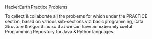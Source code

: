 HackerEarth Practice Problems

To collect & collaborate all the problems for which under the PRACTICE section, based on various sub-sections viz. basic programming, Data Structure & Algorithms so that we can have an extremely useful Programming Repository for Java & Python languages.

